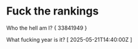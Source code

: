 # Fuck the rankings

Who the hell am I?
{ 33841949 }

What fucking year is it?
[ 2025-05-21T14:40:00Z ]

